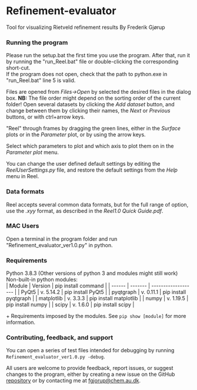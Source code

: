 # Refinement-evaluator
Tool for visualizing Rietveld refinement results
By Frederik Gjørup

### Running the program ###
Please run the setup.bat the first time you use the program. After that, run it by running the "run_Reel.bat" file or double-clicking the corresponding short-cut.  
If the program does not open, check that the path to python.exe in "run_Reel.bat" line 5 is valid.

Files are opened from *Files->Open* by selected the desired files in the dialog box. **NB:** The file order might depend on the sorting order of the current folder!
Open several datasets by clicking the *Add dataset* button, and change between them by clicking their names, the *Next* or *Previous* buttons, or with ctrl+arrow keys.

"Reel" through frames by dragging the green lines, either in the *Surface* plots or in the *Parameter* plot, or by using the arrow keys.

Select which parameters to plot and which axis to plot them on in the *Parameter plot* menu.

You can change the user defined default settings by editing the *ReelUserSettings.py* file, and restore the default settings from the *Help* menu in Reel.

### Data formats ###
Reel accepts several common data formats, but for the full range of option, use the *.xyy* format, as described in the *Reel1.0 Quick Guide.pdf*.

### MAC Users ###
Open a terminal in the program folder and run "Refinement_evaluator_ver1.0.py" in python.

### Requirements ###
Python 3.8.3 (Other versions of python 3 and modules might still work)  
Non-built-in python modules:  
| Module | Version | pip install command |
| ------ | ------- | ------------------- |
| PyQt5 | v. 5.14.2 | pip install PyQt5 |
| pyqtgraph | v. 0.11.1 | pip install pyqtgraph |
| matplotlib | v. 3.3.3 | pip install matplotlib |
| numpy | v. 1.19.5 | pip install numpy |
| scipy | v. 1.6.0 | pip install scipy |

\+ Requirements imposed by the modules. See `pip show [module]` for more information.

### Contributing, feedback, and support ###
You can open a series of test files intended for debugging by running `Refinement_evaluator_ver1.0.py -debug`. 

All users are welcome to provide feedback, report issues, or suggest changes to the program, either by creating a new issue on the GitHub [repository](https://github.com/fgjorup/Reel) or by contacting me at <fgjorup@chem.au.dk>.  
